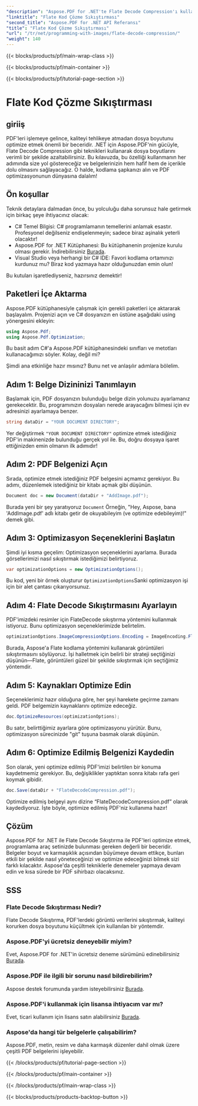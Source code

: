 ```yaml
---
"description": "Aspose.PDF for .NET'te Flate Decode Compression'ı kullanmayı öğrenin. Bu adım adım kılavuzla PDF dosya boyutunu verimli bir şekilde optimize edin."
"linktitle": "Flate Kod Çözme Sıkıştırması"
"second_title": "Aspose.PDF for .NET API Referansı"
"title": "Flate Kod Çözme Sıkıştırması"
"url": "/tr/net/programming-with-images/flate-decode-compression/"
"weight": 140
---
```


{{< blocks/products/pf/main-wrap-class >}}

{{< blocks/products/pf/main-container >}}

{{< blocks/products/pf/tutorial-page-section >}}

# Flate Kod Çözme Sıkıştırması

## giriiş

PDF'leri işlemeye gelince, kaliteyi tehlikeye atmadan dosya boyutunu optimize etmek önemli bir beceridir. .NET için Aspose.PDF'nin gücüyle, Flate Decode Compression gibi teknikleri kullanarak dosya boyutlarını verimli bir şekilde azaltabilirsiniz. Bu kılavuzda, bu özelliği kullanmanın her adımında size yol göstereceğiz ve belgelerinizin hem hafif hem de içerikle dolu olmasını sağlayacağız. O halde, kodlama şapkanızı alın ve PDF optimizasyonunun dünyasına dalalım!

## Ön koşullar

Teknik detaylara dalmadan önce, bu yolculuğu daha sorunsuz hale getirmek için birkaç şeye ihtiyacınız olacak:

- C# Temel Bilgisi: C# programlamanın temellerini anlamak esastır. Profesyonel değilseniz endişelenmeyin; sadece biraz aşinalık yeterli olacaktır!
- Aspose.PDF for .NET Kütüphanesi: Bu kütüphanenin projenize kurulu olması gerekir. İndirebilirsiniz [Burada](https://releases.aspose.com/pdf/net/).
- Visual Studio veya herhangi bir C# IDE: Favori kodlama ortamınızı kurdunuz mu? Biraz kod yazmaya hazır olduğunuzdan emin olun!

Bu kutuları işaretlediyseniz, hazırsınız demektir!

## Paketleri İçe Aktarma

Aspose.PDF kütüphanesiyle çalışmak için gerekli paketleri içe aktararak başlayalım. Projenizi açın ve C# dosyanızın en üstüne aşağıdaki using yönergesini ekleyin:

```csharp
using Aspose.Pdf;
using Aspose.Pdf.Optimization;
```

Bu basit adım C#'a Aspose.PDF kütüphanesindeki sınıfları ve metotları kullanacağımızı söyler. Kolay, değil mi?

Şimdi ana etkinliğe hazır mısınız? Bunu net ve anlaşılır adımlara bölelim.

## Adım 1: Belge Dizininizi Tanımlayın

Başlamak için, PDF dosyanızın bulunduğu belge dizin yolunuzu ayarlamanız gerekecektir. Bu, programınızın dosyaları nerede arayacağını bilmesi için ev adresinizi ayarlamaya benzer.

```csharp
string dataDir = "YOUR DOCUMENT DIRECTORY";
```
Yer değiştirmek `"YOUR DOCUMENT DIRECTORY"` optimize etmek istediğiniz PDF'in makinenizde bulunduğu gerçek yol ile. Bu, doğru dosyaya işaret ettiğinizden emin olmanın ilk adımıdır!

## Adım 2: PDF Belgenizi Açın

Sırada, optimize etmek istediğiniz PDF belgesini açmamız gerekiyor. Bu adımı, düzenlemek istediğiniz bir kitabı açmak gibi düşünün.

```csharp
Document doc = new Document(dataDir + "AddImage.pdf");
```
Burada yeni bir şey yaratıyoruz `Document` Örneğin, "Hey, Aspose, bana 'AddImage.pdf' adlı kitabı getir de okuyabileyim (ve optimize edebileyim)!" demek gibi.

## Adım 3: Optimizasyon Seçeneklerini Başlatın

Şimdi iyi kısma geçelim: Optimizasyon seçeneklerini ayarlama. Burada görsellerimizi nasıl sıkıştırmak istediğimizi belirtiyoruz.

```csharp
var optimizationOptions = new OptimizationOptions();
```
Bu kod, yeni bir örnek oluşturur `OptimizationOptions`Sanki optimizasyon işi için bir alet çantası çıkarıyorsunuz.

## Adım 4: Flate Decode Sıkıştırmasını Ayarlayın

PDF'imizdeki resimler için FlateDecode sıkıştırma yöntemini kullanmak istiyoruz. Bunu optimizasyon seçeneklerimizde belirtelim.

```csharp
optimizationOptions.ImageCompressionOptions.Encoding = ImageEncoding.Flate;
```
Burada, Aspose'a Flate kodlama yöntemini kullanarak görüntüleri sıkıştırmasını söylüyoruz. İşi halletmek için belirli bir strateji seçtiğinizi düşünün—Flate, görüntüleri güzel bir şekilde sıkıştırmak için seçtiğimiz yöntemdir.

## Adım 5: Kaynakları Optimize Edin

Seçeneklerimiz hazır olduğuna göre, her şeyi harekete geçirme zamanı geldi. PDF belgemizin kaynaklarını optimize edeceğiz.

```csharp
doc.OptimizeResources(optimizationOptions);
```
Bu satır, belirttiğimiz ayarlara göre optimizasyonu yürütür. Bunu, optimizasyon sürecinizde "git" tuşuna basmak olarak düşünün.

## Adım 6: Optimize Edilmiş Belgenizi Kaydedin

Son olarak, yeni optimize edilmiş PDF'imizi belirtilen bir konuma kaydetmemiz gerekiyor. Bu, değişiklikler yaptıktan sonra kitabı rafa geri koymak gibidir.

```csharp
doc.Save(dataDir + "FlateDecodeCompression.pdf");
```
Optimize edilmiş belgeyi aynı dizine “FlateDecodeCompression.pdf” olarak kaydediyoruz. İşte böyle, optimize edilmiş PDF'niz kullanıma hazır!

## Çözüm

Aspose.PDF for .NET ile Flate Decode Sıkıştırma ile PDF'leri optimize etmek, programlama araç setinizde bulunması gereken değerli bir beceridir. Belgeler boyut ve karmaşıklık açısından büyümeye devam ettikçe, bunları etkili bir şekilde nasıl yöneteceğinizi ve optimize edeceğinizi bilmek sizi farklı kılacaktır. Aspose'da çeşitli tekniklerle denemeler yapmaya devam edin ve kısa sürede bir PDF sihirbazı olacaksınız.

## SSS

### Flate Decode Sıkıştırması Nedir?  
Flate Decode Sıkıştırma, PDF'lerdeki görüntü verilerini sıkıştırmak, kaliteyi korurken dosya boyutunu küçültmek için kullanılan bir yöntemdir.

### Aspose.PDF'yi ücretsiz deneyebilir miyim?  
Evet, Aspose.PDF for .NET'in ücretsiz deneme sürümünü edinebilirsiniz [Burada](https://releases.aspose.com/).

### Aspose.PDF ile ilgili bir sorunu nasıl bildirebilirim?  
Aspose destek forumunda yardım isteyebilirsiniz [Burada](https://forum.aspose.com/c/pdf/10).

### Aspose.PDF'i kullanmak için lisansa ihtiyacım var mı?  
Evet, ticari kullanım için lisans satın alabilirsiniz [Burada](https://purchase.aspose.com/buy).

### Aspose'da hangi tür belgelerle çalışabilirim?  
Aspose.PDF, metin, resim ve daha karmaşık düzenler dahil olmak üzere çeşitli PDF belgelerini işleyebilir.

{{< /blocks/products/pf/tutorial-page-section >}}

{{< /blocks/products/pf/main-container >}}

{{< /blocks/products/pf/main-wrap-class >}}

{{< blocks/products/products-backtop-button >}}